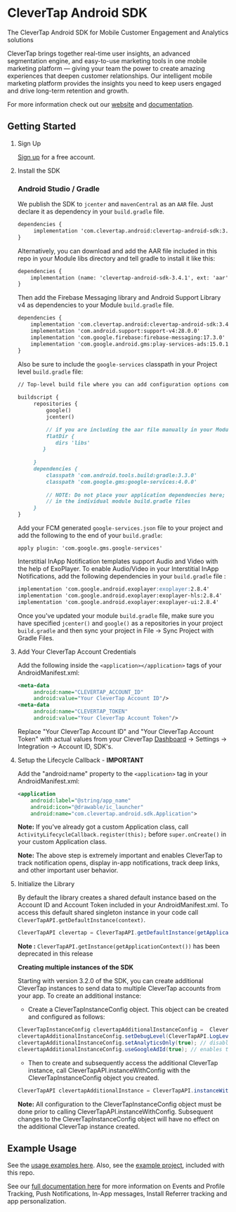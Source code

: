 # CleverTap Android SDK

The CleverTap Android SDK for Mobile Customer Engagement and Analytics solutions 

CleverTap brings together real-time user insights, an advanced segmentation engine, and easy-to-use marketing tools in one mobile marketing platform — giving your team the power to create amazing experiences that deepen customer relationships. Our intelligent mobile marketing platform provides the insights you need to keep users engaged and drive long-term retention and growth.

For more information check out our [website](https://clevertap.com "CleverTap") and [documentation](https://developer.clevertap.com/docs/ "CleverTap Technical Documentation").

## Getting Started

1. Sign Up

    [Sign up](https://clevertap.com/sign-up) for a free account.  

2.  Install the SDK
    ### Android Studio / Gradle

    We publish the SDK to `jcenter` and `mavenCentral` as an `AAR` file. Just declare it as dependency in your `build.gradle` file.

    ```markdown
    dependencies {      
         implementation 'com.clevertap.android:clevertap-android-sdk:3.4.1'     
    }
    ```

    Alternatively, you can download and add the AAR file included in this repo in your Module libs directory and tell gradle to install it like this:

    ```markdown
    dependencies {      
        implementation (name: 'clevertap-android-sdk-3.4.1', ext: 'aar') 
    }
    ```

    Then add the Firebase Messaging library and Android Support Library v4 as dependencies to your Module `build.gradle` file.

     ```markdown
     dependencies {      
         implementation 'com.clevertap.android:clevertap-android-sdk:3.4.1'     
         implementation 'com.android.support:support-v4:28.0.0'
         implementation 'com.google.firebase:firebase-messaging:17.3.0'
         implementation 'com.google.android.gms:play-services-ads:15.0.1' // Required only if you enable Google ADID collection in the SDK (turned off by default).
     }
    ```

    Also be sure to include the `google-services` classpath in your Project level `build.gradle` file:

    ```markdown
    // Top-level build file where you can add configuration options common to all sub-projects/modules.         
        
    buildscript {       
         repositories {      
             google()
             jcenter()       

             // if you are including the aar file manually in your Module libs directory add this:
             flatDir {
                dirs 'libs'
            }
        
         }       
         dependencies {      
             classpath 'com.android.tools.build:gradle:3.3.0' 
             classpath 'com.google.gms:google-services:4.0.0'        
        
             // NOTE: Do not place your application dependencies here; they belong       
             // in the individual module build.gradle files      
         }       
    }
    ```

    Add your FCM generated `google-services.json` file to your project and add the following to the end of your `build.gradle`:

    `apply plugin: 'com.google.gms.google-services'`
    
    Interstitial InApp Notification templates support Audio and Video with the help of ExoPlayer. To enable Audio/Video in your Interstitial InApp Notifications, add the following dependencies in your `build.gradle` file :
    
    ```markdown
    implementation 'com.google.android.exoplayer:exoplayer:2.8.4'
    implementation 'com.google.android.exoplayer:exoplayer-hls:2.8.4'
    implementation 'com.google.android.exoplayer:exoplayer-ui:2.8.4'
    ```  

    Once you've updated your module `build.gradle` file, make sure you have specified `jcenter()` and `google()` as a repositories in your project `build.gradle` and then sync your project in File -> Sync Project with Gradle Files.

3. Add Your CleverTap Account Credentials
    
   Add the following inside the `<application></application>` tags of your AndroidManifest.xml:
   
   ```xml
   <meta-data  
        android:name="CLEVERTAP_ACCOUNT_ID"  
        android:value="Your CleverTap Account ID"/>  
   <meta-data  
        android:name="CLEVERTAP_TOKEN"  
        android:value="Your CleverTap Account Token"/>
   ```

   Replace "Your CleverTap Account ID" and "Your CleverTap Account Token" with actual values from your CleverTap [Dashboard](https://dashboard.clevertap.com) -> Settings -> Integration -> Account ID, SDK's.

4. Setup the Lifecycle Callback - **IMPORTANT**

    Add the "android:name" property to the `<application>` tag in your AndroidManifest.xml:
    
    ```xml
    <application
        android:label="@string/app_name"
        android:icon="@drawable/ic_launcher"
        android:name="com.clevertap.android.sdk.Application">
    ```
    
    **Note:** If you've already got a custom Application class, call `ActivityLifecycleCallback.register(this);` before `super.onCreate()` in your custom Application class.
    
    **Note:** The above step is extremely important and enables CleverTap to track notification opens, display in-app notifications, track deep links, and other important user behavior.
    
5.  Initialize the Library

    By default the library creates a shared default instance based on the Account ID and Account Token included in your AndroidManifest.xml.   To access this default shared singleton instance in your code call `CleverTapAPI.getDefaultInstance(context)`.

     ```java
    CleverTapAPI clevertap = CleverTapAPI.getDefaultInstance(getApplicationContext());
    ```
    **Note :** `CleverTapAPI.getInstance(getApplicationContext())` has been deprecated in this release
    
    **Creating multiple instances of the SDK**
    
    Starting with version 3.2.0 of the SDK, you can create additional CleverTap instances to send data to multiple CleverTap accounts from your app.  To create an additional instance:
    
    * Create a CleverTapInstanceConfig object. This object can be created and configured as follows:
    
    ```java
    CleverTapInstanceConfig clevertapAdditionalInstanceConfig =  CleverTapInstanceConfig.createInstance(context, "ADDITIONAL_CLEVERTAP_ACCOUNT_ID", "ADDITIONAL_CLEVERTAP_ACCOUNT_TOKEN");
    clevertapAdditionalInstanceConfig.setDebugLevel(CleverTapAPI.LogLevel.DEBUG); // default is CleverTapAPI.LogLevel.INFO
    clevertapAdditionalInstanceConfig.setAnalyticsOnly(true); // disables the user engagement features of the instance, default is false
    clevertapAdditionalInstanceConfig.useGoogleAdId(true); // enables the collection of the Google ADID by the instance, default is false
    ```

    * Then to create and subsequently access the additional CleverTap instance, call CleverTapAPI.instanceWithConfig with the CleverTapInstanceConfig object you created. 

    ```java
    CleverTapAPI clevertapAdditionalInstance = CleverTapAPI.instanceWithConfig(clevertapAdditionalInstanceConfig);
    ```

    **Note:**  All configuration to the CleverTapInstanceConfig object must be done prior to calling CleverTapAPI.instanceWithConfig.  Subsequent changes to the CleverTapInstanceConfig object will have no effect on the additional CleverTap instance created.
    
## Example Usage   
See the [usage examples here](https://github.com/CleverTap/clevertap-android-sdk/blob/master/EXAMPLES.md). Also, see the [example project](https://github.com/CleverTap/clevertap-android-sdk/tree/master/AndroidStarter), included with this repo. 

See our [full documentation here](https://developer.clevertap.com/docs/android) for more information on Events and Profile Tracking, Push Notifications, In-App messages, Install Referrer tracking and app personalization.
